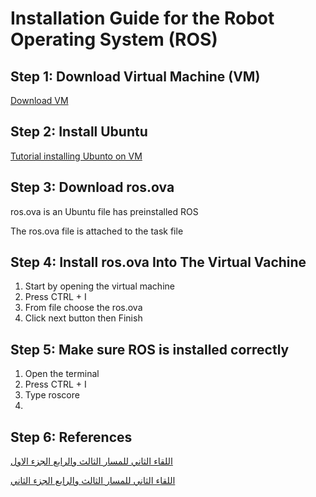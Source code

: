 # Installation Guide for the Robot Operating System (ROS)

## Step 1: Download Virtual Machine (VM)
[Download VM](https://www.virtualbox.org/wiki/Downloads "VM Download Page")

## Step 2: Install Ubuntu 
[Tutorial installing Ubunto on VM](https://www.youtube.com/watch?v=x5MhydijWmc "Tutorial Ubuntu on VM")

## Step 3: Download ros.ova
ros.ova is an Ubuntu file has preinstalled ROS

The ros.ova file is attached to the task file

## Step 4: Install ros.ova Into The Virtual Vachine
1. Start by opening the virtual machine
2. Press CTRL + I
3. From file choose the ros.ova
4. Click next button then Finish

## Step 5: Make sure ROS is installed correctly
1. Open the terminal
2. Press CTRL + I
3. Type roscore
4. 




## Step 6: References
[اللقاء الثاني للمسار الثالث والرابع الجزء الاول](https://www.youtube.com/watch?v=cHjr3s07s_Q "اللقاء الثاني للمسار الثالث والرابع الجزء الاول")

[اللقاء الثاني للمسار الثالث والرابع الجزء الثاني](https://www.youtube.com/watch?v=9pI8-YMlyy8 "اللقاء الثاني للمسار الثالث والرابع الجزء الثاني")


